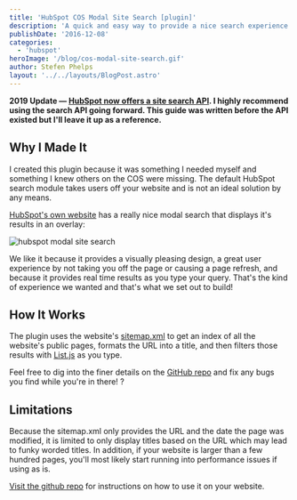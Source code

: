 ```yaml
---
title: 'HubSpot COS Modal Site Search [plugin]'
description: 'A quick and easy way to provide a nice search experience on your HubSpot website'
publishDate: '2016-12-08'
categories:
  - 'hubspot'
heroImage: '/blog/cos-modal-site-search.gif'
author: Stefen Phelps
layout: '../../layouts/BlogPost.astro'
---
```


**2019 Update — [HubSpot now offers a site search API](https://developers.hubspot.com/docs/methods/content/search-for-content). I highly recommend using the search API going forward. This guide was written before the API existed but I'll leave it up as a reference.**

## Why I Made It

I created this plugin because it was something I needed myself and something I knew others on the COS were missing. The default HubSpot search module takes users off your website and is not an ideal solution by any means.

[HubSpot's own website](https://www.hubspot.com/) has a really nice modal search that displays it's results in an overlay:

![hubspot modal site search](/blog/HubSpot-Modal-Search.gif)

We like it because it provides a visually pleasing design, a great user experience by not taking you off the page or causing a page refresh, and because it provides real time results as you type your query. That's the kind of experience we wanted and that's what we set out to build!

## How It Works

The plugin uses the website's [sitemap.xml](https://www.growwithsms.com/sitemap.xml) to get an index of all the website's public pages, formats the URL into a title, and then filters those results with [List.js](http://listjs.com/) as you type.

Feel free to dig into the finer details on the [GitHub repo](https://github.com/growwithsms/HubSpot-COS-Site-Search) and fix any bugs you find while you're in there! ?

## Limitations

Because the sitemap.xml only provides the URL and the date the page was modified, it is limited to only display titles based on the URL which may lead to funky worded titles. In addition, if your website is larger than a few hundred pages, you'll most likely start running into performance issues if using as is.

[Visit the github repo](https://github.com/growwithsms/HubSpot-COS-Site-Search) for instructions on how to use it on your website.
